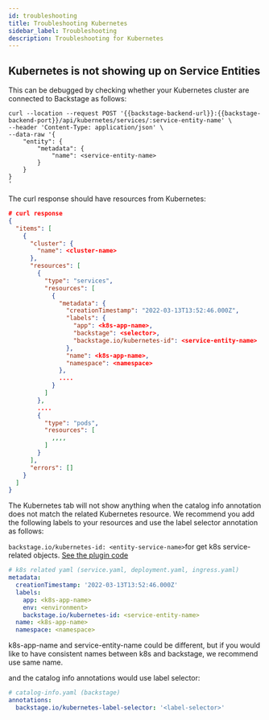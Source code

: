```yaml
---
id: troubleshooting
title: Troubleshooting Kubernetes
sidebar_label: Troubleshooting
description: Troubleshooting for Kubernetes
---
```


## Kubernetes is not showing up on Service Entities

This can be debugged by checking whether your Kubernetes cluster are connected
to Backstage as follows:

```curl
curl --location --request POST '{{backstage-backend-url}}:{{backstage-backend-port}}/api/kubernetes/services/:service-entity-name' \
--header 'Content-Type: application/json' \
--data-raw '{
    "entity": {
        "metadata": {
            "name": <service-entity-name>
        }
    }
}
'
```

The curl response should have resources from Kubernetes:

```json
# curl response
{
  "items": [
    {
      "cluster": {
        "name": <cluster-name>
      },
      "resources": [
        {
          "type": "services",
          "resources": [
            {
              "metadata": {
                "creationTimestamp": "2022-03-13T13:52:46.000Z",
                "labels": {
                  "app": <k8s-app-name>,
                  "backstage": <selector>,
                  "backstage.io/kubernetes-id": <service-entity-name>
                },
                "name": <k8s-app-name>,
                "namespace": <namespace>
              },
              ....
            }
          ]
        },
        ....
        {
          "type": "pods",
          "resources": [
            ,,,,
          ]
        }
      ],
      "errors": []
    }
  ]
}

```

The Kubernetes tab will not show anything when the catalog info annotation does
not match the related Kubernetes resource. We recommend you add the following
labels to your resources and use the label selector annotation as follows:

`backstage.io/kubernetes-id: <entity-service-name>`for get k8s service-related
objects.
[See the plugin code](https://github.com/backstage/backstage/blob/a1f587c/plugins/kubernetes-backend/src/service/KubernetesFetcher.ts#L119)

```yaml
# k8s related yaml (service.yaml, deployment.yaml, ingress.yaml)
metadata:
  creationTimestamp: '2022-03-13T13:52:46.000Z'
  labels:
    app: <k8s-app-name>
    env: <environment>
    backstage.io/kubernetes-id: <service-entity-name>
  name: <k8s-app-name>
  namespace: <namespace>
```

k8s-app-name and service-entity-name could be different, but if you would like
to have consistent names between k8s and backstage, we recommend use same name.

and the catalog info annotations would use label selector:

```yaml
# catalog-info.yaml (backstage)
annotations:
  backstage.io/kubernetes-label-selector: '<label-selector>'
```
